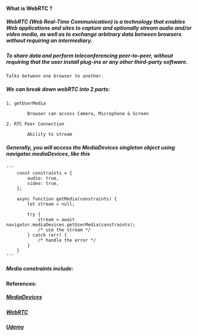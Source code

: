 #### What is WebRTC ?

##### WebRTC (Web Real-Time Communication) is a technology that enables Web applications and sites to capture and optionally stream audio and/or video media, as well as to exchange arbitrary data between browsers without requiring an intermediary. 

##### To share data and perform teleconferencing peer-to-peer, without requiring that the user install plug-ins or any other third-party software.

    Talks between one browser to another.

##### We can break down webRTC into 2 parts:

    1. getUserMedia

            Browser can access Camera, Microphone & Screen

    2. RTC Peer Connection

            Ability to stream

##### Generally, you will access the MediaDevices singleton object using navigator.mediaDevices, like this

    '''
        const constraints = {
            audio: true,
            video: true,
        };

        async function getMedia(constraints) {
            let stream = null;

            try {
                stream = await navigator.mediaDevices.getUserMedia(constraints);
                /* use the stream */
            } catch (err) {
                /* handle the error */
            }
        }
    '''

##### Media constraints include:

    

#####




#### References:

##### [MediaDevices](https://developer.mozilla.org/en-US/docs/Web/API/MediaDevices/getUserMedia)

##### [WebRTC](https://developer.mozilla.org/en-US/docs/Web/API/WebRTC_API)

##### [Udemy](https://www.udemy.com/share/109xoy3@XaqwSTKPHaGE3sODp4cPc--pmaOhLFvrcRPTj0ujhmmT5QK1Tkbts5O4_3JSTR-pTQ==/)
